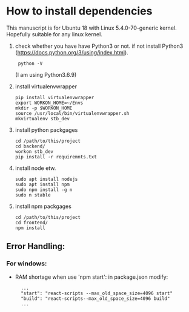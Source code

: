 # How to install dependencies

This manuscript is for Ubuntu 18 with Linux 5.4.0-70-generic kernel. Hopefully suitable for any linux kernel.

1.  check whether you have have Python3 or not. if not install Python3 (https://docs.python.org/3/using/index.html).

         python -V

    (I am using Python3.6.9)

2.  install virtualenvwrapper

        pip install virtualenvwrapper
        export WORKON_HOME=~/Envs
        mkdir -p $WORKON_HOME
        source /usr/local/bin/virtualenvwrapper.sh
        mkvirtualenv stb_dev

3.  install python packgages

        cd /path/to/this/project
        cd backend/
        workon stb_dev
        pip install -r requiremnts.txt

4.  install node etw.

        sudo apt install nodejs
        sudo apt install npm
        sudo npm install -g n
        sudo n stable

5.  install npm packgages

        cd /path/to/this/project
        cd frontend/
        npm install

## Error Handling:

### For windows:

- RAM shortage when use 'npm start':
  in package.json modify:

        ...
        "start": "react-scripts --max_old_space_size=4096 start"
        "build": "react-scripts--max_old_space_size=4096 build"
        ...
